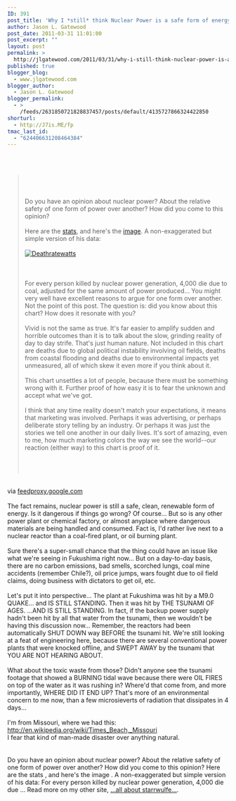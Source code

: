 ```yaml
---
ID: 391
post_title: 'Why I *still* think Nuclear Power is a safe form of energy'
author: Jason L. Gatewood
post_date: 2011-03-31 11:01:00
post_excerpt: ""
layout: post
permalink: >
  http://jlgatewood.com/2011/03/31/why-i-still-think-nuclear-power-is-a-safe-form-of-energy/
published: true
blogger_blog:
  - www.jlgatewood.com
blogger_author:
  - Jason L. Gatewood
blogger_permalink:
  - >
    /feeds/2631850721828837457/posts/default/4135727866324422850
shorturl:
  - http://J7is.ME/fp
tmac_last_id:
  - "624406631208464384"
---
```

<div><br /><div><br /><blockquote><br /><div><br /><br />Do you have an opinion about nuclear power? About the relative safety of one form of power over another? How did you come to this opinion?<br /><br />Here are the <a href="http://nextbigfuture.com/2011/03/deaths-per-twh-by-energy-source.html" target="_self">stats</a>, and here's the <a href="http://www-958.ibm.com/software/data/cognos/manyeyes/visualizations/2e5d4dcc4fb511e0ae0c000255111976/comments/2e70ae944fb511e0ae0c000255111976" target="_self">image</a>. A non-exaggerated but simple version of his data:<br /><br /><a style="display: inline;" href="http://sethgodin.typepad.com/.a/6a00d83451b31569e20147e3645469970b-popup"><img title="Deathratewatts" src="http://sethgodin.typepad.com/.a/6a00d83451b31569e20147e3645469970b-450wi" alt="Deathratewatts" /></a><br /><br /> <br /><br />For every person killed by nuclear power generation, 4,000 die due to coal, adjusted for the same amount of power produced... You might very well have excellent reasons to argue for one form over another. Not the point of this post. The question is: did you know about this chart? How does it resonate with you?<br /><br />Vivid is not the same as true. It's far easier to amplify sudden and horrible outcomes than it is to talk about the slow, grinding reality of day to day strife. That's just human nature. Not included in this chart are deaths due to global political instability involving oil fields, deaths from coastal flooding and deaths due to environmental impacts yet unmeasured, all of which skew it even more if you think about it.<br /><br />This chart unsettles a lot of people, because there must be something wrong with it. Further proof of how easy it is to fear the unknown and accept what we've got.<br /><br />I think that any time reality doesn't match your expectations, it means that marketing was involved. Perhaps it was advertising, or perhaps deliberate story telling by an industry. Or perhaps it was just the stories we tell one another in our daily lives. It's sort of amazing, even to me, how much marketing colors the way we see the world--our reaction (either way) to this chart is proof of it.<br /><br /> <br /><br /></div></blockquote><br /><div>via <a href="http://feedproxy.google.com/~r/typepad/sethsmainblog/~3/Tiax9EqSHCQ/the-triumph-of-coal-marketing.html">feedproxy.google.com</a></div><br />The fact remains, nuclear power is still a safe, clean, renewable form of energy. Is it dangerous if things go wrong? Of course... But so is any other power plant or chemical factory, or almost anyplace where dangerous materials are being handled and consumed.   Fact is, I'd rather live next to a nuclear reactor than a coal-fired plant, or oil burning plant.<br /><br />Sure there's a super-small chance that the thing could have an issue like what we're seeing in Fukushima right now...  But on a day-to-day basis, there are no carbon emissions, bad smells, scorched lungs, coal mine accidents (remember Chile?), oil price jumps, wars fought due to oil field claims, doing business with dictators to get oil, etc.<br /><br />Let's put it into perspective... The plant at Fukushima was hit by a M9.0 QUAKE... and IS STILL STANDING.  Then it was hit by THE TSUNAMI OF AGES.  ...AND IS STILL STANDING.  In fact, if the backup power supply hadn't been hit by all that water from the tsunami, then we wouldn't be having this discussion now...  Remember, the reactors had been automatically SHUT DOWN way BEFORE the tsunami hit.  We're still looking at a feat of engineering here, because there are several conventional power plants that were knocked offline, and SWEPT AWAY by the tsunami that YOU ARE NOT HEARING ABOUT.<br /><br />What about the toxic waste from those?  Didn't anyone see the tsunami footage that showed a BURNING tidal wave because there were OIL FIRES on top of the water as it was rushing in?  Where'd that come from, and more importantly, WHERE DID IT END UP? That's more of an environmental concern to me now, than a few microsieverts of radiation that dissipates in 4 days...<br /><br />I'm from Missouri, where we had this: <a href="http://en.wikipedia.org/wiki/Times_Beach,_Missouri">http://en.wikipedia.org/wiki/Times_Beach,_Missouri</a><br />I fear that kind of man-made disaster over anything natural.<br /><br /></div><br />Do you have an opinion about nuclear power? About the relative safety of one form of power over another? How did you come to this opinion? Here are the stats , and here's the image . A non-exaggerated but simple version of his data: For every person killed by nuclear power generation, 4,000 die due  ...  Read more on my other site, <a href="http://starrwulfe.info/why-i-still-think-nuclear-power-is-a-safe-for">...all about starrwulfe...</a>.<br /><br /></div>